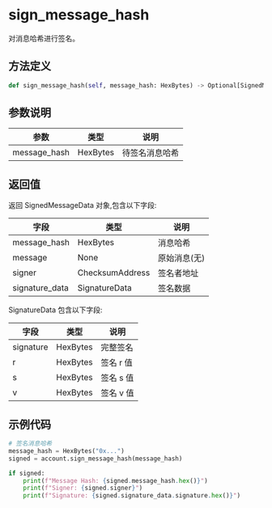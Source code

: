 # sign_message_hash

对消息哈希进行签名。

## 方法定义

```python
def sign_message_hash(self, message_hash: HexBytes) -> Optional[SignedMessageData]
```

## 参数说明

| 参数         | 类型     | 说明           |
| ------------ | -------- | -------------- |
| message_hash | HexBytes | 待签名消息哈希 |

## 返回值

返回 SignedMessageData 对象,包含以下字段:

| 字段           | 类型            | 说明         |
| -------------- | --------------- | ------------ |
| message_hash   | HexBytes        | 消息哈希     |
| message        | None            | 原始消息(无) |
| signer         | ChecksumAddress | 签名者地址   |
| signature_data | SignatureData   | 签名数据     |

SignatureData 包含以下字段:

| 字段      | 类型     | 说明      |
| --------- | -------- | --------- |
| signature | HexBytes | 完整签名  |
| r         | HexBytes | 签名 r 值 |
| s         | HexBytes | 签名 s 值 |
| v         | HexBytes | 签名 v 值 |

## 示例代码

```python
# 签名消息哈希
message_hash = HexBytes("0x...")
signed = account.sign_message_hash(message_hash)

if signed:
    print(f"Message Hash: {signed.message_hash.hex()}")
    print(f"Signer: {signed.signer}")
    print(f"Signature: {signed.signature_data.signature.hex()}")
```

